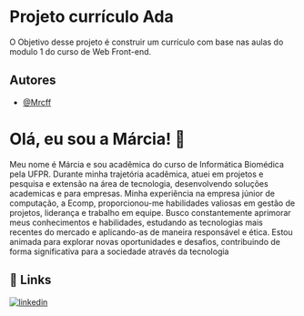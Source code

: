 

# Projeto currículo Ada

O Objetivo desse projeto é construir um currículo com base nas aulas do modulo 1 do curso de Web Front-end.

## Autores

-  [@Mrcff](https://github.com/Mrcff)

# Olá, eu sou a Márcia! 👋

Meu nome é Márcia e sou acadêmica do curso de Informática Biomédica pela UFPR. Durante minha trajetória acadêmica, atuei em projetos e pesquisa e extensão na área de tecnologia, desenvolvendo soluções academicas e para empresas. Minha experiência na empresa júnior de computação, a Ecomp, proporcionou-me habilidades valiosas em gestão de projetos, liderança e trabalho em equipe. Busco constantemente aprimorar meus conhecimentos e habilidades, estudando as tecnologias mais recentes do mercado e aplicando-as de maneira responsável e ética. Estou animada para explorar novas oportunidades e desafios, contribuindo de forma significativa para a sociedade através da tecnologia
## 🔗 Links
[![linkedin](https://img.shields.io/badge/linkedin-0A66C2?style=for-the-badge&logo=linkedin&logoColor=white)](https://www.linkedin.com/in/m%C3%A1rcia-kamila-5b401b175/)

